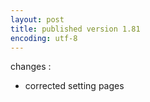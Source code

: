 ```yaml
---
layout: post
title: published version 1.81
encoding: utf-8
---
```


changes :

* corrected setting pages


